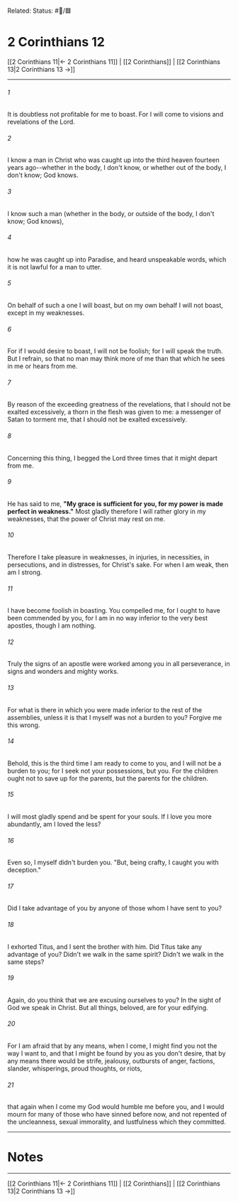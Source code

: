 Related:
Status: #📖/🟥
# 2 Corinthians 12

[[2 Corinthians 11|← 2 Corinthians 11]] | [[2 Corinthians]] | [[2 Corinthians 13|2 Corinthians 13 →]]
***



###### 1 
It is doubtless not profitable for me to boast. For I will come to visions and revelations of the Lord. 

###### 2 
I know a man in Christ who was caught up into the third heaven fourteen years ago--whether in the body, I don't know, or whether out of the body, I don't know; God knows. 

###### 3 
I know such a man (whether in the body, or outside of the body, I don't know; God knows), 

###### 4 
how he was caught up into Paradise, and heard unspeakable words, which it is not lawful for a man to utter. 

###### 5 
On behalf of such a one I will boast, but on my own behalf I will not boast, except in my weaknesses. 

###### 6 
For if I would desire to boast, I will not be foolish; for I will speak the truth. But I refrain, so that no man may think more of me than that which he sees in me or hears from me. 

###### 7 
By reason of the exceeding greatness of the revelations, that I should not be exalted excessively, a thorn in the flesh was given to me: a messenger of Satan to torment me, that I should not be exalted excessively. 

###### 8 
Concerning this thing, I begged the Lord three times that it might depart from me. 

###### 9 
He has said to me, **"My grace is sufficient for you, for my power is made perfect in weakness."** Most gladly therefore I will rather glory in my weaknesses, that the power of Christ may rest on me. 

###### 10 
Therefore I take pleasure in weaknesses, in injuries, in necessities, in persecutions, and in distresses, for Christ's sake. For when I am weak, then am I strong. 

###### 11 
I have become foolish in boasting. You compelled me, for I ought to have been commended by you, for I am in no way inferior to the very best apostles, though I am nothing. 

###### 12 
Truly the signs of an apostle were worked among you in all perseverance, in signs and wonders and mighty works. 

###### 13 
For what is there in which you were made inferior to the rest of the assemblies, unless it is that I myself was not a burden to you? Forgive me this wrong. 

###### 14 
Behold, this is the third time I am ready to come to you, and I will not be a burden to you; for I seek not your possessions, but you. For the children ought not to save up for the parents, but the parents for the children. 

###### 15 
I will most gladly spend and be spent for your souls. If I love you more abundantly, am I loved the less? 

###### 16 
Even so, I myself didn't burden you. "But, being crafty, I caught you with deception." 

###### 17 
Did I take advantage of you by anyone of those whom I have sent to you? 

###### 18 
I exhorted Titus, and I sent the brother with him. Did Titus take any advantage of you? Didn't we walk in the same spirit? Didn't we walk in the same steps? 

###### 19 
Again, do you think that we are excusing ourselves to you? In the sight of God we speak in Christ. But all things, beloved, are for your edifying. 

###### 20 
For I am afraid that by any means, when I come, I might find you not the way I want to, and that I might be found by you as you don't desire, that by any means there would be strife, jealousy, outbursts of anger, factions, slander, whisperings, proud thoughts, or riots, 

###### 21 
that again when I come my God would humble me before you, and I would mourn for many of those who have sinned before now, and not repented of the uncleanness, sexual immorality, and lustfulness which they committed.

---
# Notes


***
[[2 Corinthians 11|← 2 Corinthians 11]] | [[2 Corinthians]] | [[2 Corinthians 13|2 Corinthians 13 →]]
